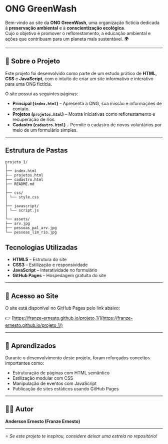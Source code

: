 # ONG GreenWash

Bem-vindo ao site da **ONG GreenWash**, uma organização fictícia dedicada à **preservação ambiental** e à **conscientização ecológica**.  
Cujo o objetivo é promover o reflorestamento, a educação ambiental e ações que contribuam para um planeta mais sustentável. 🌍

---

## 📖 Sobre o Projeto

Este projeto foi desenvolvido como parte de um estudo prático de **HTML**, **CSS** e **JavaScript**, com o intuito de criar um site informativo e interativo para uma ONG fictícia.

O site possui as seguintes páginas:

- **Principal (`index.html`)** – Apresenta a ONG, sua missão e informações de contato.  
- **Projetos (`projetos.html`)** – Mostra iniciativas como reflorestamento e recuperação de rios.  
- **Cadastro (`cadastro.html`)** – Permite o cadastro de novos voluntários por meio de um formulário simples.

---

## Estrutura de Pastas
```
projeto_1/
│
├── index.html
├── projetos.html
├── cadastro.html
├── README.md
│
├── css/
│ └── style.css
│
├── javascript/
│ └── script.js
│
└── assets/
├── arv.jpg
├── pessoas_pal_arv.jpg
└── pessoas_lim_rio.jpg
```

## Tecnologias Utilizadas

- **HTML5** – Estrutura do site  
- **CSS3** – Estilização e responsividade  
- **JavaScript** – Interatividade no formulário  
- **GitHub Pages** – Hospedagem gratuita do site  

---

## 🚀 Acesso ao Site

O site está disponível no GitHub Pages pelo link abaixo:

👉 [https://franze-ernesto.github.io/projeto_1/](https://franze-ernesto.github.io/projeto_1/)

---

## 🧠 Aprendizados

Durante o desenvolvimento deste projeto, foram reforçados conceitos importantes como:
- Estruturação de páginas com HTML semântico  
- Estilização modular com CSS  
- Manipulação de eventos com JavaScript  
- Publicação de sites estáticos usando GitHub Pages  

---

## 👨‍💻 Autor

**Anderson Ernesto (Franze Ernesto)**  

---

⭐ _Se este projeto te inspirou, considere deixar uma estrela no repositório!_
